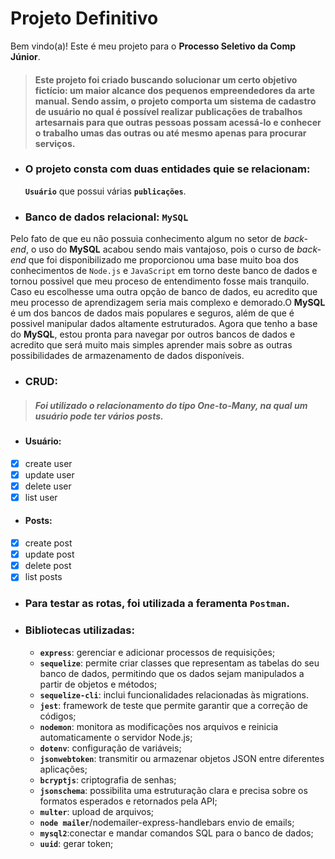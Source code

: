 # Projeto Definitivo

Bem vindo(a)! Este é meu projeto para o __Processo Seletivo da Comp Júnior__.


> #### Este projeto foi criado buscando solucionar um certo objetivo fictício: um maior alcance dos pequenos empreendedores da arte manual. Sendo assim, o projeto comporta um sistema de cadastro de usuário no qual é possível realizar publicações de trabalhos artesarnais para que outras pessoas possam acessá-lo e conhecer o trabalho umas das outras ou até mesmo apenas para procurar serviços.




 + ### O projeto consta com duas entidades quie se relacionam:
    __`Usuário`__ que possui várias __`publicações`__.

+ ### Banco de dados relacional: `MySQL`
Pelo fato de que eu não possuia conhecimento algum no setor de _back-end_, o uso do __MySQL__ acabou sendo mais vantajoso, pois o curso de _back-end_ que foi disponibilizado me proporcionou uma base muito boa dos conhecimentos de `Node.js` e `JavaScript` em torno deste banco de dados e tornou possivel que meu proceso de entendimento fosse mais tranquilo. Caso eu escolhesse uma outra opção de banco de dados, eu acredito que meu processo de aprendizagem seria mais complexo e demorado.O __MySQL__ é um dos bancos de dados mais populares e seguros, além de que é possivel manipular dados altamente estruturados. Agora que tenho a base do __MySQL__, estou pronta para navegar por outros bancos de dados e acredito que será muito mais simples aprender mais sobre as outras possibilidades de armazenamento de dados disponíveis.

+ ### CRUD:
> ##### Foi utilizado o relacionamento do tipo __One-to-Many__, na qual um usuário pode ter vários posts.

   + #### Usuário: 
 - [x] create user 
 - [x] update user 
 - [x] delete user 
 - [x] list user

 + #### Posts:
 - [x] create post 
 - [x] update post 
 - [x] delete post 
 - [x] list posts

+ ### Para testar as rotas, foi utilizada a feramenta `Postman`.


+ ### Bibliotecas utilizadas:
  - __`express`__: gerenciar e adicionar processos de requisições;
  - __`sequelize`__: permite criar classes que representam as tabelas do seu banco de dados, permitindo que os dados sejam manipulados a partir de objetos e métodos;
  - __`sequelize-cli`__: inclui funcionalidades relacionadas às migrations.
  - __`jest`__: framework de teste que permite garantir que a correção de códigos;
  - __`nodemon`__: monitora as modificações nos arquivos e reinicia automaticamente o servidor Node.js;
  - __`dotenv`__: configuração de variáveis;
  - __`jsonwebtoken`__: transmitir ou armazenar objetos JSON entre diferentes aplicações;
  - __`bcryptjs`__: criptografia de senhas;
  - __`jsonschema`__: possibilita uma estruturação clara e precisa sobre os formatos esperados e retornados pela API;
  - __`multer`__: upload de arquivos;
  - __`node mailer`__/nodemailer-express-handlebars envio de emails;
  - __`mysql2`__:conectar e mandar comandos SQL para o banco de dados;
  - __`uuid`__: gerar token;



